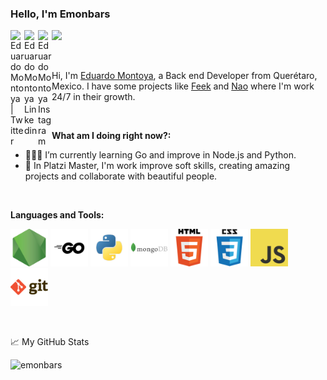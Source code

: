 ### Hello, I'm Emonbars 
<a href="https://twitter.com/emonbars" target="_blank">
  <img align="left" alt="Eduardo Montoya | Twitter" width="22px" src="https://cdn.jsdelivr.net/npm/simple-icons@v3/icons/twitter.svg" />
</a>
<a href="https://www.linkedin.com/in/emonbars/" target="_blank">
  <img align="left" alt="Eduardo Montoya Linkedin" width="22px" src="https://cdn.jsdelivr.net/npm/simple-icons@v3/icons/linkedin.svg" />
</a>
<a href="https://www.instagram.com/emonbars/" target="_blank">
  <img align="left" alt="Eduardo Montoya Instagram" width="22px" src="https://cdn.jsdelivr.net/npm/simple-icons@v3/icons/instagram.svg" />
</a>


![](https://visitor-badge.glitch.me/badge?page_id=emonbars.emonbars)

<br />

Hi, I'm [Eduardo Montoya](https://emonbars.com), a Back end Developer from Querétaro, Mexico. I have some projects like [Feek](https://feek.app) and [Nao](https://reservanao.com) where I'm work 24/7 in their growth.

<br />

**What am I doing right now?:**

- 🧑🏽‍💻  I’m currently learning Go and improve in Node.js and Python. 
- 💚  In Platzi Master, I'm work improve soft skills, creating amazing projects and collaborate with beautiful people. 

<br />

**Languages and Tools:**  

<code><img height="60" src="https://raw.githubusercontent.com/github/explore/80688e429a7d4ef2fca1e82350fe8e3517d3494d/topics/nodejs/nodejs.png"></code>
<code><img height="60" src="https://raw.githubusercontent.com/github/explore/80688e429a7d4ef2fca1e82350fe8e3517d3494d/topics/go/go.png"></code>
<code><img height="60" src="https://raw.githubusercontent.com/github/explore/80688e429a7d4ef2fca1e82350fe8e3517d3494d/topics/python/python.png"></code>
<code><img height="60" src="https://raw.githubusercontent.com/github/explore/80688e429a7d4ef2fca1e82350fe8e3517d3494d/topics/mongodb/mongodb.png"></code>
<code><img height="60" src="https://raw.githubusercontent.com/github/explore/80688e429a7d4ef2fca1e82350fe8e3517d3494d/topics/html/html.png"></code>
<code><img height="60" src="https://raw.githubusercontent.com/github/explore/80688e429a7d4ef2fca1e82350fe8e3517d3494d/topics/css/css.png"></code>
<code><img height="60" src="https://raw.githubusercontent.com/github/explore/80688e429a7d4ef2fca1e82350fe8e3517d3494d/topics/javascript/javascript.png"></code>
<code><img height="60" src="https://raw.githubusercontent.com/github/explore/80688e429a7d4ef2fca1e82350fe8e3517d3494d/topics/git/git.png"></code>

<br />

📈 My GitHub Stats

<p align="left"> <img src="https://github-readme-stats.vercel.app/api?username=emonbars&show_icons=true&theme=swift" alt="emonbars" />
